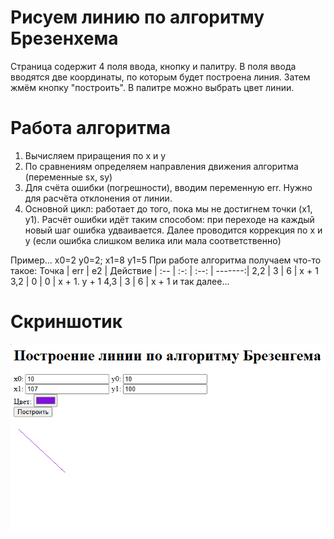 # Рисуем линию по алгоритму Брезенхема
Страница содержит 4 поля ввода, кнопку и палитру.
В поля ввода вводятся две координаты, по которым будет построена линия.
Затем жмём кнопку "построить". В палитре можно выбрать цвет линии.

# Работа алгоритма
1. Вычисляем приращения по x и y
2. По сравнениям определяем направления движения алгоритма (переменные sx, sy)
3. Для счёта ошибки (погрешности), вводим переменную err. Нужно для расчёта отклонения от линии.
4. Основной цикл: работает до того, пока мы не достигнем точки (x1, y1). Расчёт ошибки идёт таким способом:
   при переходе на каждый новый шаг ошибка удваивается. Далее проводится коррекция по x и y (если ошибка слишком велика или мала соответственно)

Пример...
x0=2 y0=2;
x1=8 y1=5
При работе алгоритма получаем что-то такое:
Точка | err |  e2  | Действие
| :-- | :-: | :--: | -------:|
2,2   |  3  |   6  |  x + 1
3,2   |  0  |   0  |  x + 1. y + 1
4,3   |  3  |   6  |  x + 1
и так далее...

# Скриншотик
![example](example.png)

